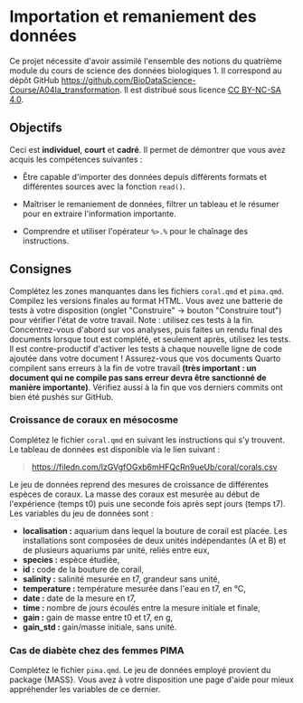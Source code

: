 # Importation et remaniement des données

Ce projet nécessite d'avoir assimilé l'ensemble des notions du quatrième module du cours de science des données biologiques 1. Il correspond au dépôt GitHub <https://github.com/BioDataScience-Course/A04Ia_transformation>. Il est distribué sous licence [CC BY-NC-SA 4.0](https://creativecommons.org/licenses/by-nc-sa/4.0/).

## Objectifs

Ceci est **individuel**, **court** et **cadré**. Il permet de démontrer que vous avez acquis les compétences suivantes :

-   Être capable d'importer des données depuis différents formats et différentes sources avec la fonction `read()`.

-   Maîtriser le remaniement de données, filtrer un tableau et le résumer pour en extraire l'information importante.

-   Comprendre et utiliser l'opérateur `%>.%` pour le chaînage des instructions.

## Consignes

Complétez les zones manquantes dans les fichiers `coral.qmd` et `pima.qmd`. Compilez les versions finales au format HTML. Vous avez une batterie de tests à votre disposition (onglet "Construire" -> bouton "Construire tout") pour vérifier l'état de votre travail. Note : utilisez ces tests à la fin. Concentrez-vous d'abord sur vos analyses, puis faites un rendu final des documents lorsque tout est complété, et seulement après, utilisez les tests. Il est contre-productif d'activer les tests à chaque nouvelle ligne de code ajoutée dans votre document ! Assurez-vous que vos documents Quarto compilent sans erreurs à la fin de votre travail **(très important : un document qui ne compile pas sans erreur devra être sanctionné de manière importante)**. Vérifiez aussi à la fin que vos derniers commits ont bien été pushés sur GitHub.

### Croissance de coraux en mésocosme

Complétez le fichier `coral.qmd` en suivant les instructions qui s'y trouvent. Le tableau de données est disponible via le lien suivant :

> <https://filedn.com/lzGVgfOGxb6mHFQcRn9ueUb/coral/corals.csv>

Le jeu de données reprend des mesures de croissance de différentes espèces de coraux. La masse des coraux est mesurée au début de l'expérience (temps t0) puis une seconde fois après sept jours (temps t7). Les variables du jeu de données sont :

-   **localisation :** aquarium dans lequel la bouture de corail est placée. Les installations sont composées de deux unités indépendantes (A et B) et de plusieurs aquariums par unité, reliés entre eux,
-   **species :** espèce étudiée,
-   **id :** code de la bouture de corail,
-   **salinity :** salinité mesurée en t7, grandeur sans unité,
-   **temperature :** température mesurée dans l'eau en t7, en °C,
-   **date :** date de la mesure en t7,
-   **time :** nombre de jours écoulés entre la mesure initiale et finale,
-   **gain :** gain de masse entre t0 et t7, en g,
-   **gain_std :** gain/masse initiale, sans unité.

### Cas de diabète chez des femmes PIMA

Complétez le fichier `pima.qmd`. Le jeu de données employé provient du package {MASS}. Vous avez à votre disposition une page d'aide pour mieux appréhender les variables de ce dernier.
